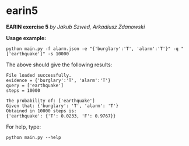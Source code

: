 # earin5
**EARIN exercise 5** *by Jakub Szwed, Arkadiusz Zdanowski*

**Usage example:**

```console
python main.py -f alarm.json -e "{'burglary':'T', 'alarm':'T'}" -q "['earthquake']" -s 10000
```

The above should give the following results:

```console
File loaded successfully.
evidence = {'burglary':'T', 'alarm':'T'}
query = ['earthquake']
steps = 10000

The probability of: ['earthquake']
Given that: {'burglary': 'T', 'alarm': 'T'}
Obtained in 10000 steps is:
{'earthquake': {'T': 0.0233, 'F': 0.9767}}
```

For help, type:

```console
python main.py --help
```
